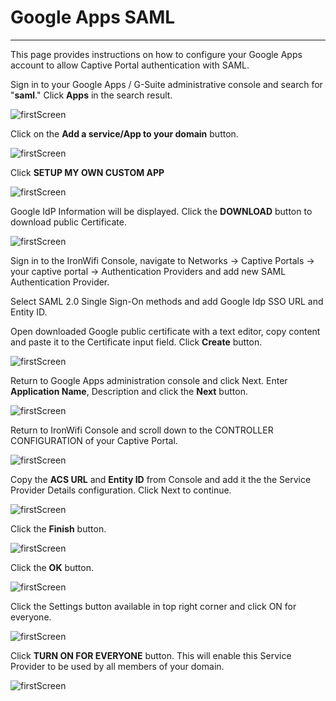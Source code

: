 # **Google Apps SAML**

---

This page provides instructions on how to configure your Google Apps account to allow Captive Portal authentication with SAML.

Sign in to your Google Apps / G-Suite administrative console and search for "**saml**." Click **Apps** in the search result.

![firstScreen](https://raw.githubusercontent.com/IronWifi/docs/master/user_Guide/captive_portals/google_apps_saml/google1.png)

Click on the **Add a service/App to your domain** button.

![firstScreen](https://raw.githubusercontent.com/IronWifi/docs/master/user_Guide/captive_portals/google_apps_saml/google2.png)

Click **SETUP MY OWN CUSTOM APP**

![firstScreen](https://raw.githubusercontent.com/IronWifi/docs/master/user_Guide/captive_portals/google_apps_saml/google3.png)

Google IdP Information will be displayed. Click the **DOWNLOAD** button to download public Certificate.

![firstScreen](https://raw.githubusercontent.com/IronWifi/docs/master/user_Guide/captive_portals/google_apps_saml/google4.png)

Sign in to the IronWifi Console, navigate to Networks -> Captive Portals -> your captive portal -> Authentication Providers and add new SAML Authentication Provider.

Select SAML 2.0 Single Sign-On methods and add Google Idp SSO URL and Entity ID.

Open downloaded Google public certificate with a text editor, copy content and paste it to the Certificate input field. Click **Create** button.

![firstScreen](https://raw.githubusercontent.com/IronWifi/docs/master/user_Guide/captive_portals/google_apps_saml/google5.png)

Return to Google Apps administration console and click Next. Enter **Application Name**, Description and click the **Next** button.

![firstScreen](https://raw.githubusercontent.com/IronWifi/docs/master/user_Guide/captive_portals/google_apps_saml/google6.png)

Return to IronWifi Console and scroll down to the CONTROLLER CONFIGURATION of your Captive Portal.

![firstScreen](https://raw.githubusercontent.com/IronWifi/docs/master/user_Guide/captive_portals/google_apps_saml/google7.png)

Copy the **ACS URL** and **Entity ID** from Console and add it the the Service Provider Details configuration. Click Next to continue.

![firstScreen](https://raw.githubusercontent.com/IronWifi/docs/master/user_Guide/captive_portals/google_apps_saml/google8.png)

Click the **Finish** button.

![firstScreen](https://raw.githubusercontent.com/IronWifi/docs/master/user_Guide/captive_portals/google_apps_saml/google9.png)

Click the **OK** button.

![firstScreen](https://raw.githubusercontent.com/IronWifi/docs/master/user_Guide/captive_portals/google_apps_saml/google10.png)

Click the Settings button available in top right corner and click ON for everyone.

![firstScreen](https://raw.githubusercontent.com/IronWifi/docs/master/user_Guide/captive_portals/google_apps_saml/google11.png)

Click **TURN ON FOR EVERYONE** button. This will enable this Service Provider to be used by all members of your domain.

![firstScreen](https://raw.githubusercontent.com/IronWifi/docs/master/user_Guide/captive_portals/google_apps_saml/google12.png)




